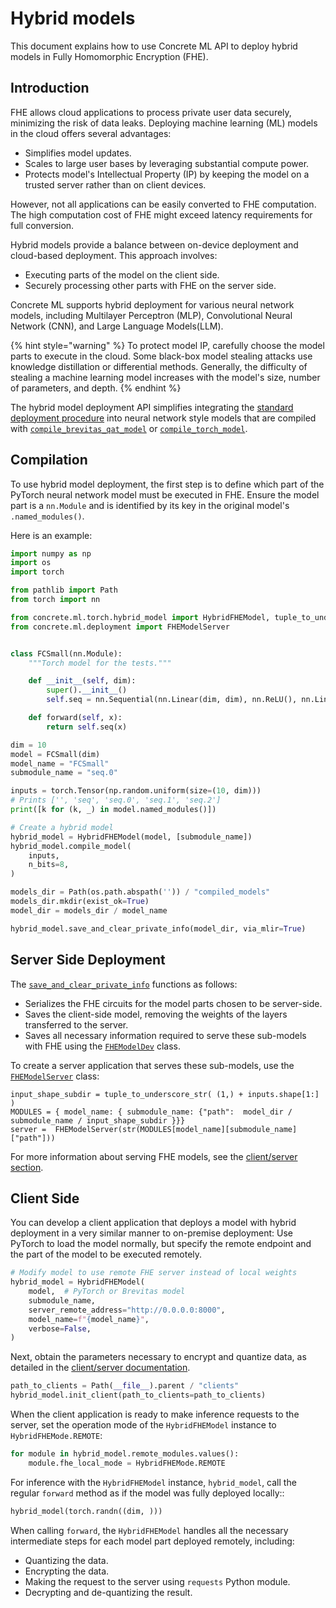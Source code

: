 # Hybrid models

This document explains how to use Concrete ML API to deploy hybrid models in Fully Homomorphic Encryption (FHE).

## Introduction

FHE allows cloud applications to process private user data securely, minimizing the risk of data leaks. Deploying machine learning (ML) models in the cloud offers several advantages:

- Simplifies model updates.
- Scales to large user bases by leveraging substantial compute power.
- Protects model's Intellectual Property (IP) by keeping the model on a trusted server rather than on client devices.

However, not all applications can be easily converted to FHE computation. The high computation cost of FHE might exceed latency requirements for full conversion.

Hybrid models provide a balance between on-device deployment and cloud-based deployment. This approach involves:

- Executing parts of the model on the client side.
- Securely processing other parts with FHE on the server side.

Concrete ML supports hybrid deployment for various neural network models, including Multilayer Perceptron (MLP), Convolutional Neural Network (CNN), and Large Language Models(LLM).

{% hint style="warning" %}
To protect model IP, carefully choose the model parts to execute in the cloud. Some black-box model stealing attacks use knowledge distillation or differential methods. Generally, the difficulty of stealing a machine learning model increases with the model's size, number of parameters, and depth.
{% endhint %}

The hybrid model deployment API simplifies integrating the [standard deployment procedure](client_server.md) into neural network style models that are compiled with [`compile_brevitas_qat_model`](../references/api/concrete.ml.torch.compile.md#function-compile_brevitas_qat_model) or [`compile_torch_model`](../references/api/concrete.ml.torch.compile.md#function-compile_torch_model).

## Compilation

To use hybrid model deployment, the first step is to define which part of the PyTorch neural network model must be executed in FHE. Ensure the model part is a `nn.Module` and is identified by its key in the original model's `.named_modules()`.

Here is an example:

```python
import numpy as np
import os
import torch

from pathlib import Path
from torch import nn

from concrete.ml.torch.hybrid_model import HybridFHEModel, tuple_to_underscore_str
from concrete.ml.deployment import FHEModelServer


class FCSmall(nn.Module):
    """Torch model for the tests."""

    def __init__(self, dim):
        super().__init__()
        self.seq = nn.Sequential(nn.Linear(dim, dim), nn.ReLU(), nn.Linear(dim, dim))

    def forward(self, x):
        return self.seq(x)

dim = 10
model = FCSmall(dim)
model_name = "FCSmall"
submodule_name = "seq.0"

inputs = torch.Tensor(np.random.uniform(size=(10, dim)))
# Prints ['', 'seq', 'seq.0', 'seq.1', 'seq.2']
print([k for (k, _) in model.named_modules()])

# Create a hybrid model
hybrid_model = HybridFHEModel(model, [submodule_name])
hybrid_model.compile_model(
    inputs,
    n_bits=8,
)

models_dir = Path(os.path.abspath('')) / "compiled_models"
models_dir.mkdir(exist_ok=True)
model_dir = models_dir / model_name

```

<!--pytest-codeblocks:skip-->

```python
hybrid_model.save_and_clear_private_info(model_dir, via_mlir=True)
```

## Server Side Deployment

The [`save_and_clear_private_info`](../references/api/concrete.ml.torch.hybrid_model.md#method-save_and_clear_private_info) functions as follows:

- Serializes the FHE circuits for the model parts chosen to be server-side.
- Saves the client-side model, removing the weights of the layers transferred to the server.
- Saves all necessary information required to serve these sub-models with FHE using the [`FHEModelDev`](../references/api/concrete.ml.deployment.fhe_client_server.md#class-fhemodeldev) class.

To create a server application that serves these sub-models, use the [`FHEModelServer`](../references/api/concrete.ml.deployment.fhe_client_server.md#class-fhemodelserver) class:

<!--pytest-codeblocks:skip-->

```
input_shape_subdir = tuple_to_underscore_str( (1,) + inputs.shape[1:] )
MODULES = { model_name: { submodule_name: {"path":  model_dir / submodule_name / input_shape_subdir }}}
server =  FHEModelServer(str(MODULES[model_name][submodule_name]["path"]))
```

For more information about serving FHE models, see the [client/server section](client_server.md#serving).

## Client Side

You can develop a client application that deploys a model with hybrid deployment in a very similar manner to on-premise deployment: Use PyTorch to load the model normally, but specify the remote endpoint and the part of the model to be executed remotely.

<!--pytest-codeblocks:skip-->

```python
# Modify model to use remote FHE server instead of local weights
hybrid_model = HybridFHEModel(
    model,  # PyTorch or Brevitas model
    submodule_name,
    server_remote_address="http://0.0.0.0:8000",
    model_name=f"{model_name}",
    verbose=False,
)
```

Next, obtain the parameters necessary to encrypt and quantize data, as detailed in the [client/server documentation](client_server.md#production-deployment).

<!--pytest-codeblocks:skip-->

```python
path_to_clients = Path(__file__).parent / "clients"
hybrid_model.init_client(path_to_clients=path_to_clients)
```

When the client application is ready to make inference requests to the server, set the operation mode of the `HybridFHEModel` instance to `HybridFHEMode.REMOTE`:

<!--pytest-codeblocks:skip-->

```python
for module in hybrid_model.remote_modules.values():
    module.fhe_local_mode = HybridFHEMode.REMOTE    
```

For inference with the `HybridFHEModel` instance, `hybrid_model`, call the regular `forward` method as if the model was fully deployed locally::

<!--pytest-codeblocks:skip-->

```python
hybrid_model(torch.randn((dim, )))
```

When calling `forward`, the `HybridFHEModel` handles all the necessary intermediate steps for each model part deployed remotely, including:

- Quantizing the data.
- Encrypting the data.
- Making the request to the server using `requests` Python module.
- Decrypting and de-quantizing the result.

